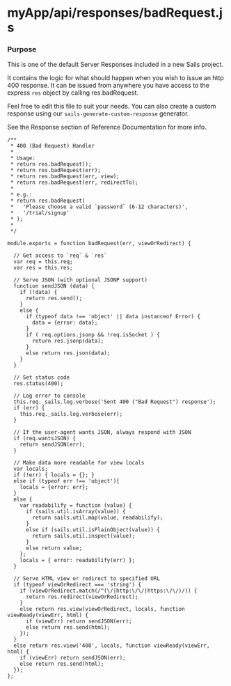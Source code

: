 # myApp/api/responses/badRequest.js
### Purpose

This is one of the default Server Responses included in a new Sails project.

It contains the logic for what should happen when you wish to issue an http 400 response. It can be issued from anywhere you have access to the express `res` object by calling res.badRequest.

Feel free to edit this file to suit your needs.  You can also create a custom response using our `sails-generate-custom-response` generator.

See the Response section of Reference Documentation for more info.


<docmeta name="uniqueID" value="badRequestjs643116">
<docmeta name="displayName" value="badRequest.js">

```
/**
 * 400 (Bad Request) Handler
 *
 * Usage:
 * return res.badRequest();
 * return res.badRequest(err);
 * return res.badRequest(err, view);
 * return res.badRequest(err, redirectTo);
 *
 * e.g.:
 * return res.badRequest(
 *   'Please choose a valid `password` (6-12 characters)',
 *   '/trial/signup'
 * );
 *
 */

module.exports = function badRequest(err, viewOrRedirect) {

  // Get access to `req` & `res`
  var req = this.req;
  var res = this.res;

  // Serve JSON (with optional JSONP support)
  function sendJSON (data) {
    if (!data) {
      return res.send();
    }
    else {
      if (typeof data !== 'object' || data instanceof Error) {
        data = {error: data};
      }
      if ( req.options.jsonp && !req.isSocket ) {
        return res.jsonp(data);
      }
      else return res.json(data);
    }
  }

  // Set status code
  res.status(400);

  // Log error to console
  this.req._sails.log.verbose('Sent 400 ("Bad Request") response');
  if (err) {
    this.req._sails.log.verbose(err);
  }

  // If the user-agent wants JSON, always respond with JSON
  if (req.wantsJSON) {
    return sendJSON(err);
  }

  // Make data more readable for view locals
  var locals;
  if (!err) { locals = {}; }
  else if (typeof err !== 'object'){
    locals = {error: err};
  }
  else {
    var readabilify = function (value) {
      if (sails.util.isArray(value)) {
        return sails.util.map(value, readabilify);
      }
      else if (sails.util.isPlainObject(value)) {
        return sails.util.inspect(value);
      }
      else return value;
    };
    locals = { error: readabilify(err) };
  }

  // Serve HTML view or redirect to specified URL
  if (typeof viewOrRedirect === 'string') {
    if (viewOrRedirect.match(/^(\/|http:\/\/|https:\/\/)/)) {
      return res.redirect(viewOrRedirect);
    }
    else return res.view(viewOrRedirect, locals, function viewReady(viewErr, html) {
      if (viewErr) return sendJSON(err);
      else return res.send(html);
    });
  }
  else return res.view('400', locals, function viewReady(viewErr, html) {
    if (viewErr) return sendJSON(err);
    else return res.send(html);
  });
};


```
